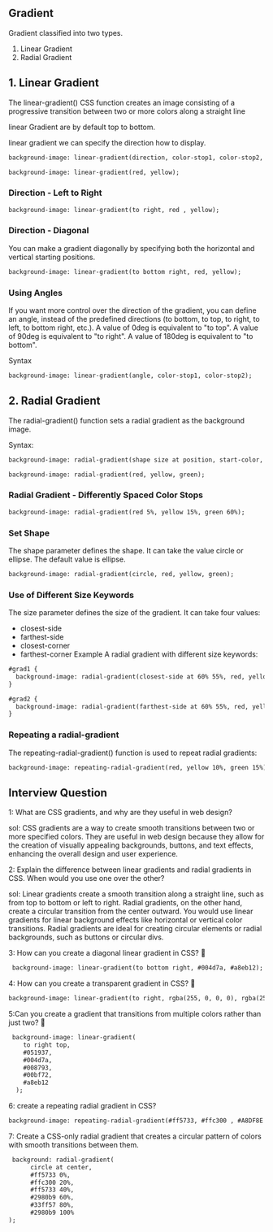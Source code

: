 ## Gradient

Gradient classified into two types.
1. Linear Gradient
2. Radial Gradient

## 1. Linear Gradient

The linear-gradient() CSS function creates an image consisting of a progressive transition between two or more colors along a straight line

linear Gradient are by default top to bottom.

linear gradient we can specify the direction how to display.

```html
background-image: linear-gradient(direction, color-stop1, color-stop2, ...);

background-image: linear-gradient(red, yellow);
```
### Direction - Left to Right

```html
background-image: linear-gradient(to right, red , yellow);
```
### Direction - Diagonal

You can make a gradient diagonally by specifying both the horizontal and vertical starting positions.

```html
background-image: linear-gradient(to bottom right, red, yellow);
```

### Using Angles
If you want more control over the direction of the gradient, you can define an angle, instead of the predefined directions (to bottom, to top, to right, to left, to bottom right, etc.). A value of 0deg is equivalent to "to top". A value of 90deg is equivalent to "to right". A value of 180deg is equivalent to "to bottom".

Syntax
```html
background-image: linear-gradient(angle, color-stop1, color-stop2);
```

## 2. Radial Gradient

The radial-gradient() function sets a radial gradient as the background image.

Syntax:

```html
background-image: radial-gradient(shape size at position, start-color, ..., last-color);
```

```html
background-image: radial-gradient(red, yellow, green);
```

### Radial Gradient - Differently Spaced Color Stops

```html
background-image: radial-gradient(red 5%, yellow 15%, green 60%);
```
### Set Shape
 
The shape parameter defines the shape. It can take the value circle or ellipse. The default value is ellipse.

```html
background-image: radial-gradient(circle, red, yellow, green);
```

### Use of Different Size Keywords
The size parameter defines the size of the gradient. It can take four values:

- closest-side
- farthest-side
- closest-corner
- farthest-corner
Example
A radial gradient with different size keywords:
```html
#grad1 {
  background-image: radial-gradient(closest-side at 60% 55%, red, yellow, black);
}

#grad2 {
  background-image: radial-gradient(farthest-side at 60% 55%, red, yellow, black);
}
```

### Repeating a radial-gradient
The repeating-radial-gradient() function is used to repeat radial gradients:

```html
background-image: repeating-radial-gradient(red, yellow 10%, green 15%);
```

## Interview Question  

1: What are CSS gradients, and why are they useful in web design?

sol: CSS gradients are a way to create smooth transitions between two or more specified colors. They are useful in web design because they allow for the creation of visually appealing backgrounds, buttons, and text effects, enhancing the overall design and user experience. 

2: Explain the difference between linear gradients and radial gradients in CSS. When would you use one over the other?

sol: Linear gradients create a smooth transition along a straight line, such as from top to bottom or left to right. Radial gradients, on the other hand, create a circular transition from the center outward. You would use linear gradients for linear background effects like horizontal or vertical color transitions. Radial gradients are ideal for creating circular elements or radial backgrounds, such as buttons or circular divs.

3: How can you create a diagonal linear gradient in CSS? 🚀  
```html
 background-image: linear-gradient(to bottom right, #004d7a, #a8eb12); 
```
4: How can you create a transparent gradient in CSS? 🚀 
```html
background-image: linear-gradient(to right, rgba(255, 0, 0, 0), rgba(255, 0, 0, 1)); 
```
5:Can you create a gradient that transitions from multiple colors rather than just two? 🚀  
```html 
 background-image: linear-gradient(
    to right top,
    #051937,
    #004d7a,
    #008793,
    #00bf72,
    #a8eb12
  ); 
```

6: create a repeating radial gradient in CSS? 
```html
background-image: repeating-radial-gradient(#ff5733, #ffc300 , #A8DF8E ); 
```
7: Create a CSS-only radial gradient that creates a circular pattern of colors with smooth transitions between them. 
```html 
 background: radial-gradient(
      circle at center,
      #ff5733 0%,
      #ffc300 20%,
      #ff5733 40%,
      #2980b9 60%,
      #33ff57 80%,
      #2980b9 100%
);
``` 